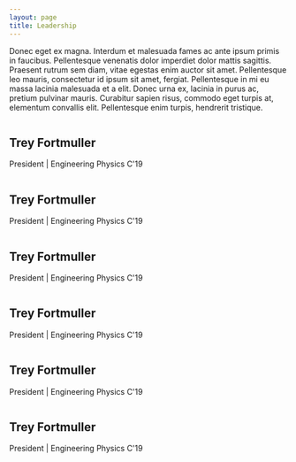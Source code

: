 ```yaml
---
layout: page
title: Leadership
---
```


Donec eget ex magna. Interdum et malesuada fames ac ante ipsum primis in faucibus. Pellentesque venenatis dolor imperdiet dolor mattis sagittis. Praesent rutrum sem diam, vitae egestas enim auctor sit amet. Pellentesque leo mauris, consectetur id ipsum sit amet, fergiat. Pellentesque in mi eu massa lacinia malesuada et a elit. Donec urna ex, lacinia in purus ac, pretium pulvinar mauris. Curabitur sapien risus, commodo eget turpis at, elementum convallis elit. Pellentesque enim turpis, hendrerit tristique.

<div class="box alt">
	<div class="row uniform">
		<div class="4u">
			<span class="image fit"><img src="images/trey.jpg" alt="" /></span>
			<h2>Trey Fortmuller</h2>
			<p>President | Engineering Physics C'19</p>
		</div>
		<div class="4u">
			<span class="image fit"><img src="images/trey.jpg" alt="" /></span>
			<h2>Trey Fortmuller</h2>
			<p>President | Engineering Physics C'19</p>
		</div>
		<div class="4u">
			<span class="image fit"><img src="images/trey.jpg" alt="" /></span>
			<h2>Trey Fortmuller</h2>
			<p>President | Engineering Physics C'19</p>
		</div>
		<div class="4u">
			<span class="image fit"><img src="images/trey.jpg" alt="" /></span>
			<h2>Trey Fortmuller</h2>
			<p>President | Engineering Physics C'19</p>
		</div>
		<div class="4u">
			<span class="image fit"><img src="images/trey.jpg" alt="" /></span>
			<h2>Trey Fortmuller</h2>
			<p>President | Engineering Physics C'19</p>
		</div>
		<div class="4u">
			<span class="image fit"><img src="images/trey.jpg" alt="" /></span>
			<h2>Trey Fortmuller</h2>
			<p>President | Engineering Physics C'19</p>
		</div>
	</div>
</div>
